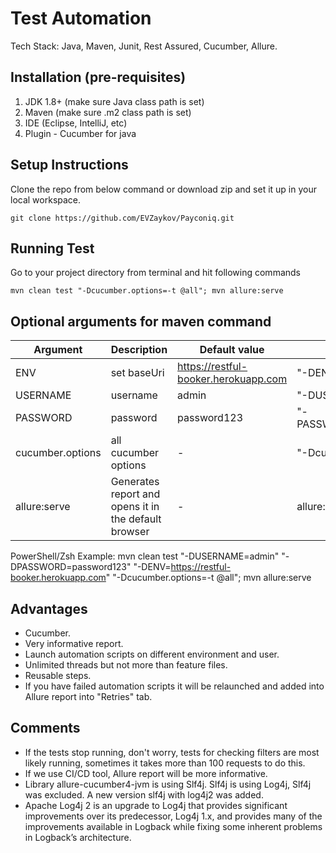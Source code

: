 # Test Automation
Tech Stack: Java, Maven, Junit, Rest Assured, Cucumber, Allure.

Installation (pre-requisites)
-----------------------------
1. JDK 1.8+ (make sure Java class path is set)
2. Maven (make sure .m2 class path is set)
3. IDE (Eclipse, IntelliJ, etc)
4. Plugin - Cucumber for java

Setup Instructions
--------------
Clone the repo from below command or download zip and set it up in your local workspace.
```
git clone https://github.com/EVZaykov/Payconiq.git
```

Running Test
------------
Go to your project directory from terminal and hit following commands
```
mvn clean test "-Dcucumber.options=-t @all"; mvn allure:serve

```
Optional arguments for maven command
------------------------------------
| Argument          | Description                                           | Default value                         |Example                      |
| ------------------| -------------                                         |---------------------------------------|-----------------------------|
| ENV               | set baseUri                                           | https://restful-booker.herokuapp.com  | "-DENV=https://dev-env.com" |
| USERNAME          | username                                              | admin                                 | "-DUSERNAME=anotherUser"    |
| PASSWORD          | password                                              | password123                           | "-PASSWORD=anotherPassword" |
| cucumber.options  | all cucumber options                                  |-                                      | "-Dcucumber.options=-t @all"|
| allure:serve      | Generates report and opens it in the default browser  |-                                      | allure:serve

PowerShell/Zsh Example: mvn clean test "-DUSERNAME=admin" "-DPASSWORD=password123" "-DENV=https://restful-booker.herokuapp.com" "-Dcucumber.options=-t @all"; mvn allure:serve 

Advantages
----------
- Cucumber.
- Very informative report.
- Launch automation scripts on different environment and user.
- Unlimited threads but not more than feature files.
- Reusable steps.
- If you have failed automation scripts it will be relaunched and added into Allure report into "Retries" tab.

Comments
--------
- If the tests stop running, don't worry, tests for checking filters are most likely running, sometimes it takes more than 100 requests to do this.
- If we use CI/CD tool, Allure report will be more informative.
- Library allure-cucumber4-jvm is using Slf4j. Slf4j is using Log4j, Slf4j was excluded. A new version slf4j with log4j2 was added.
- Apache Log4j 2 is an upgrade to Log4j that provides significant improvements over its predecessor, Log4j 1.x, and provides many of the improvements available in Logback while fixing some inherent problems in Logback’s architecture.





